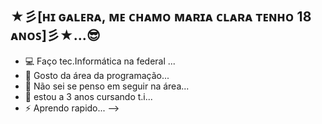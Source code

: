 ## ★彡[ʜɪ ɢᴀʟᴇʀᴀ, ᴍᴇ ᴄʜᴀᴍᴏ ᴍᴀʀɪᴀ ᴄʟᴀʀᴀ ᴛᴇɴʜᴏ 18 ᴀɴᴏꜱ]彡★...😎

- 💻 Faço tec.Informática na federal  ...
- 🤗 Gosto da área da programação...
- 🤔 Não sei se penso em seguir na área...
- 👾 estou a 3 anos cursando t.i...
- ⚡ Aprendo rapido...
-->
